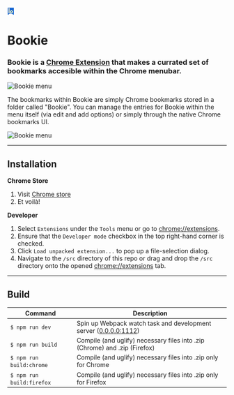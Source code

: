 ![Bookie icon](./assets/icon-16.png) 

# Bookie 

### Bookie is a [Chrome Extension](https://chrome.google.com/webstore/detail/bookie/bfjfkconjpndkfkjinlahajgnlkbdkgp) that makes a currated set of bookmarks accesible within the Chrome menubar.


![Bookie menu](./assets/screenshot-00.png)

The bookmarks within Bookie are simply Chrome bookmarks stored in a folder called "Bookie". You can manage the entries for Bookie within the menu itself (via edit and add options) or simply through the native Chrome bookmarks UI.

![Bookie menu](./assets/screenshot-03.png)


---
## Installation

**Chrome Store**

1. Visit [Chrome store](https://chrome.google.com/webstore/detail/bookie/bfjfkconjpndkfkjinlahajgnlkbdkgp)
2. Et voilà!

**Developer**

1. Select ```Extensions``` under the ```Tools``` menu or go to [chrome://extensions](chrome://extensions).
2. Ensure that the ```Developer mode``` checkbox in the top right-hand corner is checked.
3. Click ```Load unpacked extension...``` to pop up a file-selection dialog.
4. Navigate to the ```/src``` directory of this repo or drag and drop the ```/src``` directory onto the opened [chrome://extensions](chrome://extensions) tab.


---
## Build

| Command | Description |
|-|-|
| `$ npm run dev`   | Spin up Webpack watch task and development server ([0.0.0.0:1112](http://0.0.0.0:1112)) |
| `$ npm run build` | Compile (and uglify) necessary files into .zip (Chrome) and .zip (Firefox) |
| `$ npm run build:chrome` | Compile (and uglify) necessary files into .zip only for Chrome |
| `$ npm run build:firefox` | Compile (and uglify) necessary files into .zip only for Firefox |

